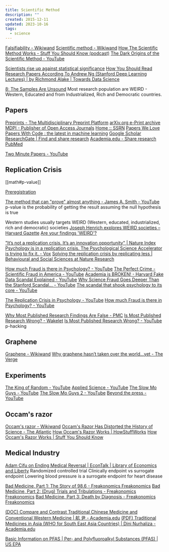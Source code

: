 ```yaml
---
title: Scientific Method
description: ""
created: 2015-12-11
updated: 2023-10-16
tags:
  - science
---
```


[Falsifiability - Wikiwand](https://www.wikiwand.com/en/Falsifiability)
[Scientific method - Wikiwand](https://www.wikiwand.com/en/Scientific_method)
[How The Scientific Method Works - Stuff You Should Know (podcast)](https://player.fm/series/stuff-you-should-know/how-the-scientific-method-works)
[The Dark Origins of the Scientific Method - YouTube](https://www.youtube.com/watch?v=5cPzNmtoZDU)

[Scientists rise up against statistical significance](https://www.nature.com/articles/d41586-019-00857-9)
[How You Should Read Research Papers According To Andrew Ng (Stanford Deep Learning Lectures) | by Richmond Alake | Towards Data Science](https://towardsdatascience.com/how-you-should-read-research-papers-according-to-andrew-ng-stanford-deep-learning-lectures-98ecbd3ccfb3)

[8: The Samples Are Unsound](http://science.howstuffworks.com/science-vs-myth/10-signs-that-study-is-bogus.htm)
Most research population are WEIRD - Western, Educated and from Industrialized, Rich and Democratic countries.

## Papers

[Preprints - The Multidisciplinary Preprint Platform](https://www.preprints.org/)
[arXiv.org e-Print archive](https://arxiv.org/)
[MDPI - Publisher of Open Access Journals](https://www.mdpi.com/)
[Home :: SSRN](https://www.ssrn.com/index.cfm/en/)
[Papers We Love](https://paperswelove.org/)
[Papers With Code : the latest in machine learning](https://paperswithcode.com/)
[Google Scholar](https://scholar.google.com/)
[ResearchGate | Find and share research](https://www.researchgate.net/)
[Academia.edu - Share research](https://www.academia.edu/)
[PubMed](https://pubmed.ncbi.nlm.nih.gov/)

[Two Minute Papers - YouTube](https://www.youtube.com/user/keeroyz)

## Replication Crisis

[[math#p-value]]

[Preregistration](https://www.cos.io/initiatives/prereg)

[The method that can "prove" almost anything - James A. Smith - YouTube](https://www.youtube.com/watch?v=i60wwZDA1CI) p-value is the probability of getting the result assuming the null hypothesis is true

Western studies usually targets WEIRD (Western, educated, industrialized, rich and democratic) societies
[Joseph Henrich explores WEIRD societies – Harvard Gazette](https://news.harvard.edu/gazette/story/2020/09/joseph-henrich-explores-weird-societies/)
[Are your findings 'WEIRD'?](https://www.apa.org/monitor/2010/05/weird)

["It’s not a replication crisis. It’s an innovation opportunity" | Nature Index](https://www.natureindex.com/news-blog/not-a-replication-crisis-innovation-opportunity)
[Psychology is in a replication crisis. The Psychological Science Accelerator is trying to fix it. - Vox](https://www.vox.com/science-and-health/22360363/replication-crisis-psychological-science-accelerator)
[Solving the replication crisis by replicating less | Behavioural and Social Sciences at Nature Research](https://socialsciences.nature.com/posts/58467-solving-the-replication-crisis-by-replicating-less-and-publishing-more-studies-that-may-not-replicate)

[How much Fraud is there in Psychology? - YouTube](https://www.youtube.com/watch?v=8EtcNV4ZrZc)
[The Perfect Crime - Scientific Fraud in America - YouTube](https://www.youtube.com/watch?v=FfzlS5vS314)
[Academia is BROKEN! - Harvard Fake Data Scandal Explained - YouTube](https://www.youtube.com/watch?v=d2Tm3Yx4HWI)
[Why Science Fraud Goes Deeper Than the Stanford Scandal... - YouTube](https://www.youtube.com/watch?v=2mWwXO_guHk)
[The scandal that shook psychology to its core - YouTube](https://www.youtube.com/watch?v=QGWeVbYduOI)

[The Replication Crisis in Psychology - YouTube](https://www.youtube.com/watch?v=Qia-McaUSY8)
[How much Fraud is there in Psychology? - YouTube](https://www.youtube.com/watch?v=8EtcNV4ZrZc)

[Why Most Published Research Findings Are False - PMC](https://www.ncbi.nlm.nih.gov/pmc/articles/PMC1182327/)
[Is Most Published Research Wrong? - Wakelet](https://wakelet.com/wake/35a80e1c-0033-4db1-a5c1-28337f57d75b)
[Is Most Published Research Wrong? - YouTube](https://www.youtube.com/watch?v=42QuXLucH3Q) p-hacking

## Graphene

[Graphene - Wikiwand](http://www.wikiwand.com/en/Graphene)
[Why graphene hasn’t taken over the world...yet - The Verge](https://www.theverge.com/2018/7/10/17548362/graphene-material-breakthrough-science-technology-hype)

## Experiments

[The King of Random - YouTube](https://www.youtube.com/channel/UC1zZE_kJ8rQHgLTVfobLi_g)
[Applied Science - YouTube](https://www.youtube.com/user/bkraz333)
[The Slow Mo Guys - YouTube](https://www.youtube.com/user/theslowmoguys)
[The Slow Mo Guys 2 - YouTube](https://www.youtube.com/channel/UCgC4Nn0rqqdeqACnzaIMo_Q)
[Beyond the press - YouTube](https://www.youtube.com/channel/UCveB47lgzZJ1WOf4XYVJNBw)

## Occam's razor

[Occam's razor - Wikiwand](https://www.wikiwand.com/en/Occam's_razor)
[Occam's Razor Has Distorted the History of Science - The Atlantic](http://www.theatlantic.com/science/archive/2016/08/occams-razor/495332r)
[How Occam's Razor Works | HowStuffWorks](https://science.howstuffworks.com/innovation/scientific-experiments/occams-razor.htm/printable)
[How Occam's Razor Works | Stuff You Should Know](https://www.stuffyoushouldknow.com/podcasts/how-occams-razor-works.htm)

## Medical Industry

[Adam Cifu on Ending Medical Reversal | EconTalk | Library of Economics and Liberty](http://www.econtalk.org/archives/2016/02/adam_cifu_on_en.html)
Randomized controlled trial
Clinically endpoint vs surrogate endpoint
Lowering blood pressure is a surrogate endpoint for heart disease

[Bad Medicine, Part 1: The Story of 98.6 - Freakonomics Freakonomics](http://freakonomics.com/podcast/bad-medicine-part-1-story-98-6/)
[Bad Medicine, Part 2: (Drug) Trials and Tribulations - Freakonomics Freakonomics](http://freakonomics.com/podcast/bad-medicine-part-2-drug-trials-and-tribulations/)
[Bad Medicine, Part 3: Death by Diagnosis - Freakonomics Freakonomics](http://freakonomics.com/podcast/bad-medicine-part-3-death-diagnosis/)

[(DOC) Compare and Contrast Traditional Chinese Medicine and Conventional Western Medicine | 航 尹 - Academia.edu](https://www.academia.edu/7161668/Compare_and_Contrast_Traditional_Chinese_Medicine_and_Conventional_Western_Medicine?email_work_card=interaction_paper)
[(PDF) Traditional Medicines in Asia (WHO for South East Asia Countries) | Dini Nurhaliza - Academia.edu](https://www.academia.edu/12079269/Traditional_Medicines_in_Asia_WHO_for_South_East_Asia_Countries_?email_work_card=view-paper)

[Basic Information on PFAS | Per- and Polyfluoroalkyl Substances (PFAS) | US EPA](https://www.epa.gov/pfas/basic-information-pfas)
